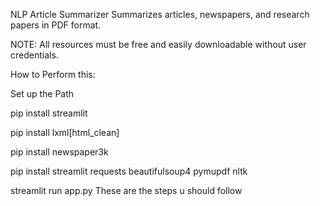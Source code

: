 
NLP Article Summarizer Summarizes articles, newspapers, and research papers in PDF format. 

NOTE: All resources must be free and easily downloadable without user credentials. 

How to Perform this:

Set up the Path

pip install streamlit

pip install lxml[html_clean]

pip install newspaper3k

pip install streamlit requests beautifulsoup4 pymupdf nltk

streamlit run app.py These are the steps u should follow
